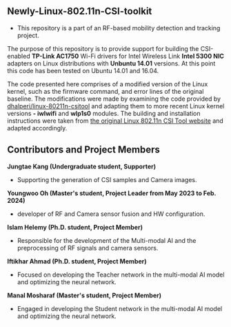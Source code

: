 ## Newly-Linux-802.11n-CSI-toolkit

* This repository is a part of an RF-based mobility detection and tracking project.
  
The purpose of this repository is to provide support for building the CSI-enabled **TP-Link AC1750** Wi-Fi drivers for Intel Wireless Link **Intel 5300 NIC** adapters on Linux distributions with **Unbuntu 14.01** versions. At this point this code has been tested on Ubuntu 14.01 and 16.04.

The code presented here comprises of a modified version of the Linux kernel, such as the firmware command, and error lines of the original baseline. The modifications were made by examining the code provided by [dhalperi/linux-80211n-csitool](https://github.com/dhalperi/linux-80211n-csitool) and adapting them to more recent Linux kernel versions **- iwlwifi** and **wlp1s0** modules. The building and installation instructions were taken from [the original Linux 802.11n CSI Tool website](https://dhalperi.github.io/linux-80211n-csitool/) and adapted accordingly.

## Contributors and Project Members
**Jungtae Kang (Undergraduate student, Supporter)**
- Supporting the generation of CSI samples and Camera images.

**Youngwoo Oh (Master's student, Project Leader from May 2023 to Feb. 2024)**
- developer of RF and Camera sensor fusion and HW configuration.

**Islam Helemy (Ph.D. student, Project Member)**
- Responsible for the development of the Multi-modal AI and the preprocessing of RF signals and camera sensors.

**Iftikhar Ahmad (Ph.D. student, Project Member)**
- Focused on developing the Teacher network in the multi-modal AI model and optimizing the neural network.

**Manal Mosharaf (Master's student, Project Member)**
- Engaged in developing the Student network in the multi-modal AI model and optimizing the neural network.
